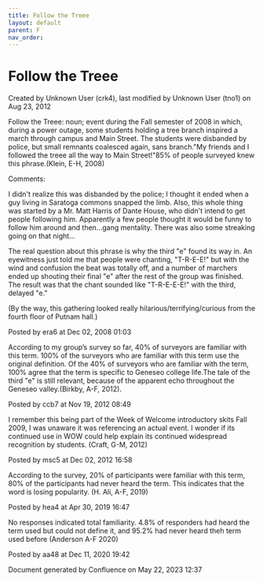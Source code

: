 ```yaml
---
title: Follow the Treee
layout: default
parent: F
nav_order:
---
```


# Follow the Treee

Created by  Unknown User (crk4), last modified by  Unknown User (tno1) on Aug 23, 2012

Follow the Treee: noun; event during the Fall semester of 2008 in which, during a power outage, some students holding a tree branch inspired a march through campus and Main Street. The students were disbanded by police, but small remnants coalesced again, sans branch.&quot;My friends and I followed the treee all the way to Main Street!&quot;85% of people surveyed knew this phrase.(Klein, E-H, 2008)

Comments:

I didn't realize this was disbanded by the police; I thought it ended when a guy living in Saratoga commons snapped the limb. Also, this whole thing was started by a Mr. Matt Harris of Dante House, who didn't intend to get people following him. Apparently a few people thought it would be funny to follow him around and then...gang mentality. There was also some streaking going on that night...

The real question about this phrase is why the third &quot;e&quot; found its way in. An eyewitness just told me that people were chanting, &quot;T-R-E-E!&quot; but with the wind and confusion the beat was totally off, and a number of marchers ended up shouting their final &quot;e&quot; after the rest of the group was finished. The result was that the chant sounded like &quot;T-R-E-E-E!&quot; with the third, delayed &quot;e.&quot;

(By the way, this gathering looked really hilarious/terrifying/curious from the fourth floor of Putnam hall.)

Posted by era6 at Dec 02, 2008 01:03

According to my group’s survey so far, 40% of surveyors are familiar with this term. 100% of the surveyors who are familiar with this term use the original definition. Of the 40% of surveyors who are familiar with the term, 100% agree that the term is specific to Geneseo college life.The tale of the third &quot;e&quot; is still relevant, because of the apparent echo throughout the Geneseo valley.(Birkby, A-F, 2012).  

Posted by ccb7 at Nov 19, 2012 08:49

I remember this being part of the Week of Welcome introductory skits Fall 2009, I was unaware it was referencing an actual event. I wonder if its continued use in WOW could help explain its continued widespread recognition by students. (Craft, G-M, 2012)

Posted by msc5 at Dec 02, 2012 16:58

According to the survey, 20% of participants were familiar with this term, 80% of the participants had never heard the term. This indicates that the word is losing popularity. (H. Ali, A-F, 2019)

Posted by hea4 at Apr 30, 2019 16:47

No responses indicated total familiarity. 4.8% of responders had heard the term used but could not define it, and 95.2% had never heard theh term used before (Anderson A-F 2020)

Posted by aa48 at Dec 11, 2020 19:42

Document generated by Confluence on May 22, 2023 12:37


